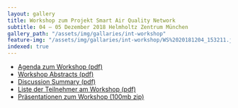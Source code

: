 ```yaml
---
layout: gallery
title: Workshop zum Projekt Smart Air Quality Network
subtitle: 04 – 05 Dezember 2018 Helmholtz Zentrum München
gallery_path: "/assets/img/gallaries/int-workshop"
feature-img: "/assets/img/gallaries/int-workshop/WS%2020181204_153211.jpg"
indexed: true
---
```


<div class="card" style="margin-bottom: 20px">
    <div class="card-body">
        <ul style="margin-bottom: 0;">
            <li><a href="/assets/downloads/int-workshop-2018/1112Agenda Workshop SmartAQnet.pdf">Agenda zum Workshop (pdf)</a></li>
            <li><a href="/assets/downloads/int-workshop-2018/1712Abstracts International workshop of the project Smart Air Quality Network extern.pdf">Workshop Abstracts (pdf)</a></li>
            <li><a href="/assets/downloads/int-workshop-2018/1312Discussion summary of Workshop 04 - 05 12 2018.pdf">Discussion Summary (pdf)</a></li>
            <li><a href="/assets/downloads/int-workshop-2018/1012Participants external workshop 10 12 2018.xlsx">Liste der Teilnehmer am Workshop (pdf)</a></li>
            <li><a href="http://smartaq.net/.cm4all/uproc.php/0/Presentations.zip?_=16905bfb4b3&cdp=a">Präsentationen zum Workshop (100mb zip)</a></li>
        </ul>
    </div>
</div>
